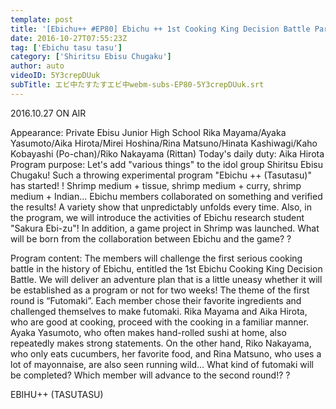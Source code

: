 ```yaml
---
template: post
title: '[Ebichu++ #EP80] Ebichu ++ 1st Cooking King Decision Battle Part 1'
date: 2016-10-27T07:55:23Z
tag: ['Ebichu tasu tasu']
category: ['Shiritsu Ebisu Chugaku']
author: auto 
videoID: 5Y3crepDUuk
subTitle: エビ中たすたすエビ中webm-subs-EP80-5Y3crepDUuk.srt
---
```

2016.10.27 ON AIR

Appearance: Private Ebisu Junior High School
Rika Mayama/Ayaka Yasumoto/Aika Hirota/Mirei Hoshina/Rina Matsuno/Hinata Kashiwagi/Kaho Kobayashi (Po-chan)/Riko Nakayama (Rittan)
Today's daily duty: Aika Hirota
Program purpose: Let's add "various things" to the idol group Shiritsu Ebisu Chugaku! Such a throwing experimental program "Ebichu ++ (Tasutasu)" has started! !
Shrimp medium + tissue, shrimp medium + curry, shrimp medium + Indian... Ebichu members collaborated on something and verified the results!
A variety show that unpredictably unfolds every time.
Also, in the program, we will introduce the activities of Ebichu research student "Sakura Ebi-zu"!
In addition, a game project in Shrimp was launched. What will be born from the collaboration between Ebichu and the game? ?

Program content: The members will challenge the first serious cooking battle in the history of Ebichu, entitled the 1st Ebichu Cooking King Decision Battle. We will deliver an adventure plan that is a little uneasy whether it will be established as a program or not for two weeks! The theme of the first round is “Futomaki”. Each member chose their favorite ingredients and challenged themselves to make futomaki. Rika Mayama and Aika Hirota, who are good at cooking, proceed with the cooking in a familiar manner. Ayaka Yasumoto, who often makes hand-rolled sushi at home, also repeatedly makes strong statements. On the other hand, Riko Nakayama, who only eats cucumbers, her favorite food, and Rina Matsuno, who uses a lot of mayonnaise, are also seen running wild... What kind of futomaki will be completed? Which member will advance to the second round!? ?

EBIHU++ (TASUTASU)
